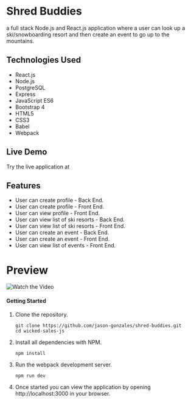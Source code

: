 # Shred Buddies
a full stack Node.js and React.js application where a user can look up a ski/snowboarding resort and then create an event to go up to the mountains.
## Technologies Used
* React.js
* Node.js
* PostgreSQL
* Express
* JavaScript ES6
* Bootstrap 4
* HTML5
* CSS3
* Babel
* Webpack
## Live Demo
Try the live application at 
## Features
* User can create profile - Back End.
* User can create profile - Front End.
* User can view profile - Front End.
* User can view list of ski resorts - Back End.
* User can view list of ski resorts - Front End.
* User can create an event - Back End.
* User can create an event - Front End.
* User can view list of events - Front End.
# Preview
![Watch the Video](https://github.com/mark-gallardo/shred-buddies/raw/main/doc-images/shred-bud1.gif)
#### Getting Started

1. Clone the repository.

    ```shell
    git clone https://github.com/jason-gonzales/shred-buddies.git
    cd wicked-sales-js
    ```

1. Install all dependencies with NPM.

    ```shell
    npm install
    ```

1. Run the webpack development server.

    ```shell
    npm run dev
    ```

1. Once started you can view the application by opening http://localhost:3000 in your browser.
